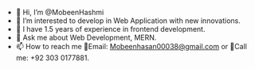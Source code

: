- 👋 Hi, I’m @MobeenHashmi
- 👀 I’m interested to develop in Web Application with new innovations.
- 🌱 I have 1.5 years of experience in frontend development.
- 💬 Ask me about Web Development, MERN.
- 📫 How to reach me 📧Email: Mobeenhasan00038@gmail.com or 🤙Call me: +92 303 0177881.
